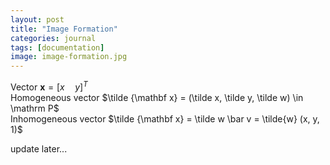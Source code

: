 ```yaml
---
layout: post
title: "Image Formation"
categories: journal
tags: [documentation]
image: image-formation.jpg
---
```


Vector $\mathbf x=[x\quad y]^T$  
Homogeneous vector  $\tilde {\mathbf x} = (\tilde x, \tilde y, \tilde w) \in \mathrm P$  
Inhomogeneous vector $\tilde {\mathbf x} = \tilde w \bar v = \tilde{w} (x, y, 1)$  

update later...


<!--stackedit_data:
eyJoaXN0b3J5IjpbLTEwOTM3MTQ1ODksLTIxMjkzMjgxMTEsMT
cwNTE4OSwtMjA0MzYzMTU0NywxMjI3MDQ0ODA5LDE1MTU3MDk0
NDcsNjk3MzQ4MDAzLC0xMzI3NzM0OTk5LC0xNjYwOTI3OTM3LC
0xOTgxMjc4MDEwLC01MTk1NTk2NjYsMjA2MTI2MjM1MCwtNzU3
NTk1MTIwLC03NDI1NjEzNjNdfQ==
-->